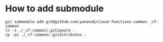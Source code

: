 
# How to add submodule

```
git submodule add git@github.com:yananob/cloud-functions-common _cf-common
ln -s ./_cf-common/.gitignore .
cp -pv ./_cf-common/.gitattributes .
```
